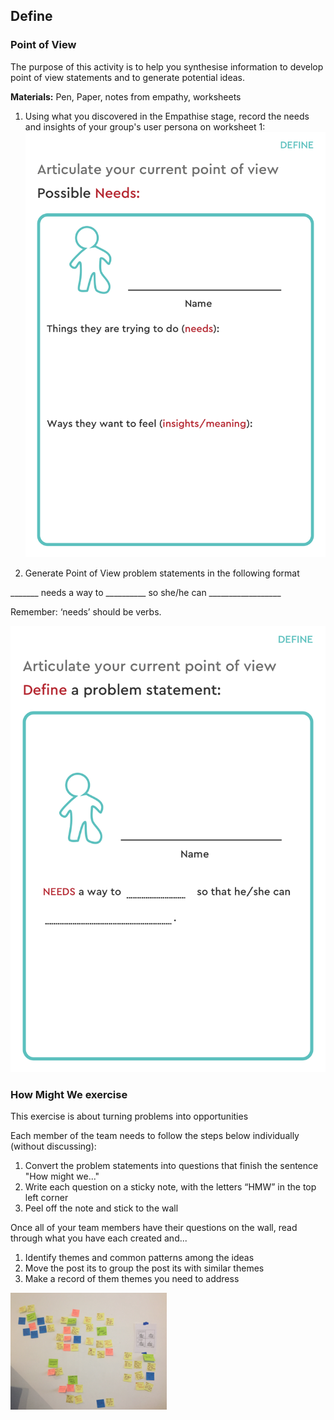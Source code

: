 ## Define

### Point of View
The purpose of this activity is to help you synthesise information to develop point of view statements and to generate potential ideas.

**Materials:** Pen, Paper, notes from empathy, worksheets

1. Using what you discovered in the Empathise stage, record the needs and insights of your group's user persona on worksheet 1:
![need worksheet](./need.png)

2. Generate Point of View problem statements in the following format

_______ needs a way to __________ so she/he can __________________

Remember: ‘needs’ should be verbs.

![problem statement worksheet](./problem-statement.png)

### How Might We exercise
This exercise is about turning problems into opportunities

Each member of the team needs to follow the steps below individually (without discussing):
1. Convert the problem statements into questions that finish the sentence "How might we..."
1. Write each question on a sticky note, with the letters “HMW” in the top left corner
1. Peel off the note and stick to the wall

Once all of your team members have their questions on the wall, read through what you have each created and...
1. Identify themes and common patterns among the ideas
1. Move the post its to group the post its with similar themes
1. Make a record of them themes you need to address

![HMW](./HMW.png)
